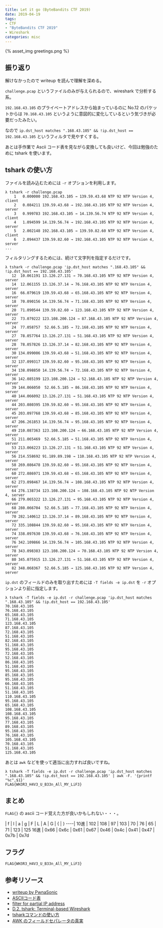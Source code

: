 ```yaml
---
title: Let it go (ByteBandits CTF 2019)
date: 2019-04-19
tags:
- CTF
- "ByteBandits CTF 2019"
- Wireshark
categories: misc
---
```


{% asset_img greetings.png %}

## 振り返り

解けなかったので writeup を読んで理解を深める。

`challenge.pcap` というファイルのみが与えられるので、wireshark で分析する系。

`192.168.43.105` のプライベートアドレスから始まっているのに No.12 のパケットからは `70.168.43.105` というように意図的に変化しているという気づきが必要だったみたい。

なので `ip.dst_host matches ".168.43.105" && !ip.dst_host == 192.168.43.105` というフィルタで見やすくする。

あとは手作業で Ascii コード表を見ながら変換しても良いけど、今回は勉強のために tshark を使います。

## tshark の使い方

ファイルを読み込むためには `-r` オプションを利用します。

```shell
λ tshark -r challenge.pcap
    1   0.000000 192.168.43.105 → 139.59.43.68 NTP 92 NTP Version 4, client
    2   0.084211 139.59.43.68 → 192.168.43.105 NTP 92 NTP Version 4, server
    3   0.999783 192.168.43.105 → 14.139.56.74 NTP 92 NTP Version 4, client
    4   1.094599 14.139.56.74 → 192.168.43.105 NTP 92 NTP Version 4, server
    5   2.002148 192.168.43.105 → 139.59.82.60 NTP 92 NTP Version 4, client
    6   2.094437 139.59.82.60 → 192.168.43.105 NTP 92 NTP Version 4, server
...
```

フィルタリングするためには、続けて文字列を指定するだけです。

```shell
λ tshark -r challenge.pcap 'ip.dst_host matches ".168.43.105" && !ip.dst_host == 192.168.43.105'
   12  10.061191 13.126.27.131 → 70.168.43.105 NTP 92 NTP Version 4, server
   14  12.061155 13.126.37.14 → 76.168.43.105 NTP 92 NTP Version 4, server
   16  66.079619 139.59.43.68 → 65.168.43.105 NTP 92 NTP Version 4, server
   18  70.090156 14.139.56.74 → 71.168.43.105 NTP 92 NTP Version 4, server
   20  71.090544 139.59.82.60 → 123.168.43.105 NTP 92 NTP Version 4, server
   22  73.079222 123.108.200.124 → 87.168.43.105 NTP 92 NTP Version 4, server
   24  77.058757  52.66.5.185 → 72.168.43.105 NTP 92 NTP Version 4, server
   27  78.057764 13.126.27.131 → 51.168.43.105 NTP 92 NTP Version 4, server
   28  78.057826 13.126.37.14 → 82.168.43.105 NTP 92 NTP Version 4, server
   30 134.099006 139.59.43.68 → 51.168.43.105 NTP 92 NTP Version 4, server
   32 137.099317 139.59.82.60 → 95.168.43.105 NTP 92 NTP Version 4, server
   34 138.098850 14.139.56.74 → 72.168.43.105 NTP 92 NTP Version 4, server
   36 142.085199 123.108.200.124 → 52.168.43.105 NTP 92 NTP Version 4, server
   39 144.066050  52.66.5.185 → 86.168.43.105 NTP 92 NTP Version 4, server
   40 144.066092 13.126.27.131 → 51.168.43.105 NTP 92 NTP Version 4, server
   44 203.080395 139.59.82.60 → 95.168.43.105 NTP 92 NTP Version 4, server
   45 203.097768 139.59.43.68 → 85.168.43.105 NTP 92 NTP Version 4, server
   47 206.261853 14.139.56.74 → 95.168.43.105 NTP 92 NTP Version 4, server
   49 210.087363 123.108.200.124 → 66.168.43.105 NTP 92 NTP Version 4, server
   51 211.065469  52.66.5.185 → 51.168.43.105 NTP 92 NTP Version 4, server
   53 213.066223 13.126.27.131 → 51.168.43.105 NTP 92 NTP Version 4, server
   56 214.558692 91.189.89.198 → 110.168.43.105 NTP 92 NTP Version 4, server
   58 269.086478 139.59.82.60 → 95.168.43.105 NTP 92 NTP Version 4, server
   60 272.086971 139.59.43.68 → 65.168.43.105 NTP 92 NTP Version 4, server
   62 273.098467 14.139.56.74 → 108.168.43.105 NTP 92 NTP Version 4, server
   64 276.138734 123.108.200.124 → 108.168.43.105 NTP 92 NTP Version 4, server
   66 279.065322 13.126.27.131 → 95.168.43.105 NTP 92 NTP Version 4, server
   68 280.066704  52.66.5.185 → 77.168.43.105 NTP 92 NTP Version 4, server
   70 282.140612 13.126.37.14 → 89.168.43.105 NTP 92 NTP Version 4, server
   72 335.108844 139.59.82.60 → 95.168.43.105 NTP 92 NTP Version 4, server
   74 338.097630 139.59.43.68 → 76.168.43.105 NTP 92 NTP Version 4, server
   76 342.109866 14.139.56.74 → 105.168.43.105 NTP 92 NTP Version 4, server
   78 343.098383 123.108.200.124 → 70.168.43.105 NTP 92 NTP Version 4, server
   80 345.075915 13.126.27.131 → 51.168.43.105 NTP 92 NTP Version 4, server
   82 348.068367  52.66.5.185 → 125.168.43.105 NTP 92 NTP Version 4, server
```

`ip.dst` のフィールドのみを取り出すためには `-T fields -e ip.dst` を `-r` オプションより前に指定します。

```shell
λ tshark -T fields -e ip.dst -r challenge.pcap 'ip.dst_host matches ".168.43.105" && !ip.dst_host == 192.168.43.105'
70.168.43.105
76.168.43.105
65.168.43.105
71.168.43.105
123.168.43.105
87.168.43.105
72.168.43.105
51.168.43.105
82.168.43.105
51.168.43.105
95.168.43.105
72.168.43.105
52.168.43.105
86.168.43.105
51.168.43.105
95.168.43.105
85.168.43.105
95.168.43.105
66.168.43.105
51.168.43.105
51.168.43.105
110.168.43.105
95.168.43.105
65.168.43.105
108.168.43.105
108.168.43.105
95.168.43.105
77.168.43.105
89.168.43.105
95.168.43.105
76.168.43.105
105.168.43.105
70.168.43.105
51.168.43.105
125.168.43.105
```

あとは `awk` などを使って適当に出力すれば良いですね。

```shell
λ tshark -T fields -e ip.dst -r challenge.pcap 'ip.dst_host matches ".168.43.105" && !ip.dst_host == 192.168.43.105' | awk -F. '{printf "%c",$1}'
FLAG{WH3R3_H4V3_U_B33n_All_MY_LiF3}
```

## まとめ

`FLAG{}` の ascii コード覚えた方が良いかもしれない・・・。

 | f | l | a | g | F | L | A | G | { | }
----|
10進 | 102 | 108 | 97 | 103 | 70 | 76 | 65 | 71 | 123 | 125
16進 | 0x66 | 0x6c | 0x61 | 0x67 | 0x46 | 0x4c | 0x41 | 0x47 | 0x7b | 0x7d

## フラグ

`FLAG{WH3R3_H4V3_U_B33n_All_MY_LiF3}`

## 参考リソース

- [writeup by PwnaSonic](https://ctftime.org/writeup/14700)
- [ASCIIコード表](http://www9.plala.or.jp/sgwr-t/c_sub/ascii.html)
- [filter for partial IP address](https://osqa-ask.wireshark.org/questions/22230/filter-for-partial-ip-address)
- [D.2. tshark: Terminal-based Wireshark](https://www.wireshark.org/docs/wsug_html_chunked/AppToolstshark.html)
- [tsharkコマンドの使い方](https://qiita.com/hana_shin/items/0d997d9d9dd435727edf)
- [AWK のフィールドセパレータの真実](https://qiita.com/ngyuki/items/c9917a9392f834ea7163)
